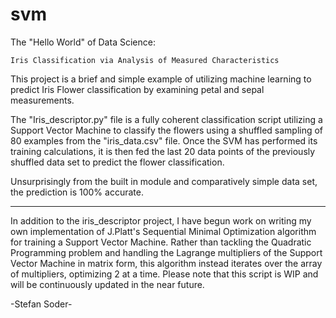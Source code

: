 # svm
The "Hello World" of Data Science:
  
    Iris Classification via Analysis of Measured Characteristics

This project is a brief and simple example of utilizing machine learning to predict Iris Flower classification by examining petal and sepal measurements.

The "Iris_descriptor.py" file is a fully coherent classification script utilizing a Support Vector Machine to classify the flowers using a shuffled sampling of 80 examples from the "iris_data.csv" file. Once the SVM has performed its training calculations, it is then fed the last 20 data points of the previously shuffled data set to predict the flower classification. 

Unsurprisingly from the built in module and comparatively simple data set, the prediction is 100% accurate.

******************************************************************************************************************************************

In addition to the iris_descriptor project, I have begun work on writing my own implementation of J.Platt's Sequential Minimal Optimization algorithm for training a Support Vector Machine. Rather than tackling the Quadratic Programming problem and handling the Lagrange multipliers of the Support Vector Machine in matrix form, this algorithm instead iterates over the array of multipliers, optimizing 2 at a time. Please note that this script is WIP and will be continuously updated in the near future.


-Stefan Soder-

